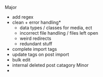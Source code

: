 Major
- add regex
- clean + error handling*
    - data types / classes for media, ect
    - incorrect file handling / files left open
    - weird redirects
    - redundant stuff
- complete import tags
- update tags on post import
- bulk edit
- internal deleted post catagory
Minor
- 